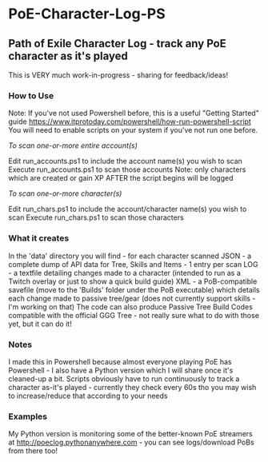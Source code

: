 # PoE-Character-Log-PS #
## Path of Exile Character Log - track any PoE character as it's played ##

This is VERY much work-in-progress - sharing for feedback/ideas!

### How to Use ###
Note: If you've not used Powershell before, this is a useful "Getting Started" guide
https://www.itprotoday.com/powershell/how-run-powershell-script
You will need to enable scripts on your system if you've not run one before.

*To scan one-or-more entire account(s)*

Edit run_accounts.ps1 to include the account name(s) you wish to scan
Execute run_accounts.ps1 to scan those accounts
Note: only characters which are created or gain XP AFTER the script begins will be logged

*To scan one-or-more character(s)*

Edit run_chars.ps1 to include the account/character name(s) you wish to scan
Execute run_chars.ps1 to scan those characters

### What it creates ###
In the 'data' directory you will find - for each character scanned
JSON - a complete dump of API data for Tree, Skills and Items - 1 entry per scan
LOG - a textfile detailing changes made to a character (intended to run as a Twitch overlay or just to show a quick build guide)
XML - a PoB-compatible savefile (move to the 'Builds' folder under the PoB executable) which details each change made to passive tree/gear (does not currently support skills - I'm working on that)
The code can also produce Passive Tree Build Codes compatible with the official GGG Tree - not really sure what to do with those yet, but it can do it!

### Notes ###
I made this in Powershell because almost everyone playing PoE has Powershell - I also have a Python version which I will share once it's cleaned-up a bit.
Scripts obviously have to run continuously to track a character as-it's played - currently they check every 60s tho you may wish to increase/reduce that according to your needs

### Examples ###
My Python version is monitoring some of the better-known PoE streamers at http://poeclog.pythonanywhere.com - you can see logs/download PoBs from there too!
